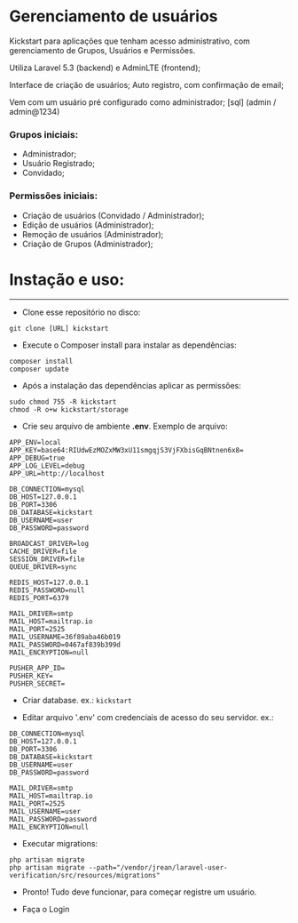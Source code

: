 Gerenciamento de usuários
======


Kickstart para aplicações que tenham acesso administrativo, com gerenciamento de Grupos, Usuários e Permissões.

Utiliza Laravel 5.3 (backend) e AdminLTE (frontend);

Interface de criação de usuários;
Auto registro, com confirmação de email;

Vem com um usuário pré configurado como administrador; [sql]
(admin / admin@1234)

### Grupos iniciais: 
*  Administrador;
*  Usuário Registrado;
*  Convidado;

### Permissões iniciais: 
* Criação de usuários (Convidado / Administrador);
* Edição de usuários (Administrador);
* Remoção de usuários (Administrador);
* Criação de Grupos (Administrador);

Instação e uso:
======
______

- Clone esse repositório no disco:

 ```git clone [URL] kickstart```

- Execute o Composer install para instalar as dependências:

```
composer install
composer update
```

- Após a instalação das dependências aplicar as permissões:

```
sudo chmod 755 -R kickstart
chmod -R o+w kickstart/storage
```

- Crie seu arquivo de ambiente **.env**. Exemplo de arquivo:
```
APP_ENV=local
APP_KEY=base64:RIUdwEzMOZxMW3xU11smgqjS3VjFXbisGqBNtnen6x8=
APP_DEBUG=true
APP_LOG_LEVEL=debug
APP_URL=http://localhost

DB_CONNECTION=mysql
DB_HOST=127.0.0.1
DB_PORT=3306
DB_DATABASE=kickstart
DB_USERNAME=user
DB_PASSWORD=password

BROADCAST_DRIVER=log
CACHE_DRIVER=file
SESSION_DRIVER=file
QUEUE_DRIVER=sync

REDIS_HOST=127.0.0.1
REDIS_PASSWORD=null
REDIS_PORT=6379

MAIL_DRIVER=smtp
MAIL_HOST=mailtrap.io
MAIL_PORT=2525
MAIL_USERNAME=36f89aba46b019
MAIL_PASSWORD=0467af839b399d
MAIL_ENCRYPTION=null

PUSHER_APP_ID=
PUSHER_KEY=
PUSHER_SECRET=
```

- Criar database. ex.:
 ```kickstart```

- Editar arquivo '.env' com credenciais de acesso do seu servidor. ex.:
							
```
DB_CONNECTION=mysql
DB_HOST=127.0.0.1
DB_PORT=3306
DB_DATABASE=kickstart
DB_USERNAME=user
DB_PASSWORD=password

MAIL_DRIVER=smtp
MAIL_HOST=mailtrap.io
MAIL_PORT=2525
MAIL_USERNAME=user
MAIL_PASSWORD=password
MAIL_ENCRYPTION=null
```
- Executar migrations:

```
php artisan migrate
php artisan migrate --path="/vendor/jrean/laravel-user-verification/src/resources/migrations"
```
- Pronto! Tudo deve funcionar, para começar registre um usuário.

- Faça o Login